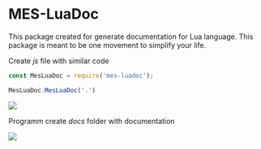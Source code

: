 # MES-LuaDoc

This package created for generate documentation for Lua language. This package is meant to be one movement to simplify your life.

Create *js* file with similar code

```javascript
const MesLuaDoc = require('mes-luadoc');

MesLuaDoc.MesLuaDoc('.')
```

<img src="https://s12.postimg.org/8lknm939p/cli.png">

Programm create *docs* folder with documentation

<img src="https://s18.postimg.org/deicxgk09/result.png">